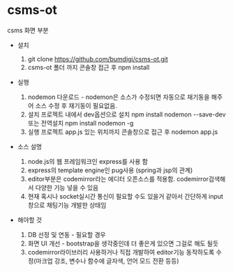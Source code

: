 # csms-ot
csms 화면 부분

* 설치
  1) git clone https://github.com/bumdigi/csms-ot.git
  2) csms-ot 폴더 까지 콘솔창 접근 후 npm install

* 실행
  1) nodemon 다운로드 - nodemon은 소스가 수정되면 자동으로 재기동을 해주어 소스 수정 후 재기동이 필요없음.
  2) 설치
  프로젝트 내에서 dev옵션으로 설치
  npm install nodemon --save-dev
  또는 전역설치
  npm install nodemon -g  
  3) 실행
  프로젝트 app.js 있는 위치까지 콘솔창으로 접근 후
  nodemon app.js
  
* 소스 설명
  1) node.js의 웹 프레임워크인 express를 사용 함
  2) express의 template engine인 pug사용 (spring과 jsp의 관계)
  3) editor부분은 codemirror라는 에디터 오픈소스를 적용함. codemirror검색해서 다양한 기능 넣을 수 있음
  4) 현재 혹시나 socket실시간 통신이 필요할 수도 있을거 같아서 간단하게 input창으로 채팅기능 개발한 상태임

* 해야할 것
  1) DB 선정 및 연동 - 필요할 경우
  2) 화면 UI 개선 - bootstrap을 생각중인데 더 좋은게 있으면 그걸로 해도 될듯
  3) codemirror라이브러리 사용하거나 직접 개발하여 editor기능 동작하도록 수정(마크업 강조, 변수나 함수에 글자색, 언어 모드 전환 등등)


